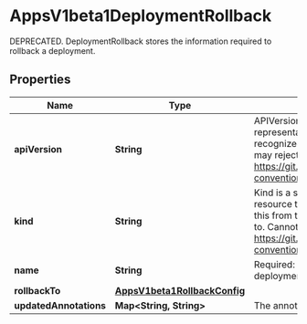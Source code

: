 

# AppsV1beta1DeploymentRollback

DEPRECATED. DeploymentRollback stores the information required to rollback a deployment.
## Properties

Name | Type | Description | Notes
------------ | ------------- | ------------- | -------------
**apiVersion** | **String** | APIVersion defines the versioned schema of this representation of an object. Servers should convert recognized schemas to the latest internal value, and may reject unrecognized values. More info: https://git.k8s.io/community/contributors/devel/api-conventions.md#resources |  [optional]
**kind** | **String** | Kind is a string value representing the REST resource this object represents. Servers may infer this from the endpoint the client submits requests to. Cannot be updated. In CamelCase. More info: https://git.k8s.io/community/contributors/devel/api-conventions.md#types-kinds |  [optional]
**name** | **String** | Required: This must match the Name of a deployment. | 
**rollbackTo** | [**AppsV1beta1RollbackConfig**](AppsV1beta1RollbackConfig.md) |  | 
**updatedAnnotations** | **Map&lt;String, String&gt;** | The annotations to be updated to a deployment |  [optional]



